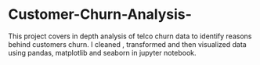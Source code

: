 # Customer-Churn-Analysis-
This project covers in depth analysis of telco churn data to identify reasons behind customers churn. I cleaned , transformed and then visualized data using pandas, matplotlib and seaborn in jupyter notebook. 
